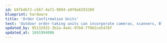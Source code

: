 ```yaml
---
id: b9fbdbf2-c567-4a71-9894-a9f0a8293289
blueprint: hardware
title: 'Order Confirmation Units'
text: 'Outdoor order-taking units can incorporate cameras, scanners, Bluetooth, and other interactive technologies to better communicate with customers.'
updated_by: 95132932-3b2a-4a4c-97b8-7f062ce5478f
updated_at: 1691994086
---
```

